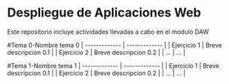 # Despliegue de Aplicaciones Web
Este repositorio incluye actividades llevadas a cabo en el modulo DAW

#Tema 0-Nombre tema 0
| ------------- | ------------- |
| Ejercicio 1 | Breve descripcion 0.1  |
| Ejercicio 2  |  Breve descripcion 0.2 |
| ... |  ... |

#Tema 1-Nombre tema 1
| ------------- | ------------- |
| Ejercicio 1 | Breve descripcion 0.1  |
| Ejercicio 2  |  Breve descripcion 0.2 |
| ... |  ... |
